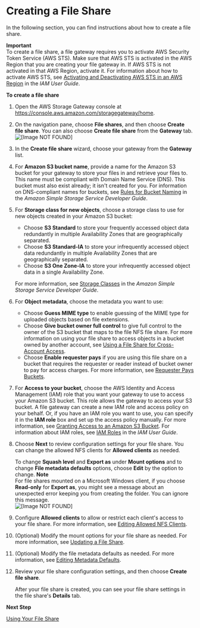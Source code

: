 # Creating a File Share<a name="GettingStartedCreateFileShare"></a>

In the following section, you can find instructions about how to create a file share\.

**Important**  
To create a file share, a file gateway requires you to activate AWS Security Token Service \(AWS STS\)\. Make sure that AWS STS is activated in the AWS Region that you are creating your file gateway in\. If AWS STS is not activated in that AWS Region, activate it\. For information about how to activate AWS STS, see [Activating and Deactivating AWS STS in an AWS Region](http://docs.aws.amazon.com/IAM/latest/UserGuide/id_credentials_temp_enable-regions.html) in the *IAM User Guide*\.

**To create a file share**

1. Open the AWS Storage Gateway console at [https://console\.aws\.amazon\.com/storagegateway/home](https://console.aws.amazon.com/storagegateway/)\.

1. On the navigation pane, choose **File shares**, and then choose **Create file share**\. You can also choose **Create file share** from the **Gateway** tab\.   
![\[Image NOT FOUND\]](http://docs.aws.amazon.com/storagegateway/latest/userguide/images/create-file-share.png)

1. In the **Create file share** wizard, choose your gateway from the **Gateway** list\.

1. For **Amazon S3 bucket name**, provide a name for the Amazon S3 bucket for your gateway to store your files in and retrieve your files to\. This name must be compliant with Domain Name Service \(DNS\)\. This bucket must also exist already; it isn't created for you\. For information on DNS\-compliant names for buckets, see [Rules for Bucket Naming](http://docs.aws.amazon.com/AmazonS3/latest/dev/BucketRestrictions.html#bucketnamingrules) in the *Amazon Simple Storage Service Developer Guide*\.

1. For **Storage class for new objects**, choose a storage class to use for new objects created in your Amazon S3 bucket:
   + Choose **S3 Standard** to store your frequently accessed object data redundantly in multiple Availability Zones that are geographically separated\.
   + Choose **S3 Standard\-IA** to store your infrequently accessed object data redundantly in multiple Availability Zones that are geographically separated\.
   + Choose **S3 One Zone\-IA** to store your infrequently accessed object data in a single Availability Zone\.

   For more information, see [Storage Classes](http://docs.aws.amazon.com/AmazonS3/latest/dev/storage-class-intro) in the *Amazon Simple Storage Service Developer Guide*\.

1. For **Object metadata**, choose the metadata you want to use:
   + Choose **Guess MIME type** to enable guessing of the MIME type for uploaded objects based on file extensions\.
   + Choose **Give bucket owner full control** to give full control to the owner of the S3 bucket that maps to the file NFS file share\. For more information on using your file share to access objects in a bucket owned by another account, see [Using a File Share for Cross\-Account Access](managing-gateway-file.md#cross-account-access)\.
   + Choose **Enable requester pays** if you are using this file share on a bucket that requires the requester or reader instead of bucket owner to pay for access charges\. For more information, see [Requester Pays Buckets](http://docs.aws.amazon.com/AmazonS3/latest/dev/RequesterPaysBuckets.html)\.

1. For **Access to your bucket**, choose the AWS Identity and Access Management \(IAM\) role that you want your gateway to use to access your Amazon S3 bucket\. This role allows the gateway to access your S3 bucket\. A file gateway can create a new IAM role and access policy on your behalf\. Or, if you have an IAM role you want to use, you can specify it in the **IAM role** box and set up the access policy manually\. For more information, see [Granting Access to an Amazon S3 Bucket](managing-gateway-file.md#grant-access-s3)\. For information about IAM roles, see [IAM Roles](http://docs.aws.amazon.com/IAM/latest/UserGuide/id_roles.html) in the *IAM User Guide*\. 

1. Choose **Next** to review configuration settings for your file share\. You can change the allowed NFS clients for **Allowed clients** as needed\. 

   To change **Squash level** and **Export as** under **Mount options** and to change **File metadata defaults** options, choose **Edit** by the option to change\.
**Note**  
For file shares mounted on a Microsoft Windows client, if you choose **Read\-only** for **Export as**, you might see a message about an unexpected error keeping you from creating the folder\. You can ignore this message\.  
![\[Image NOT FOUND\]](http://docs.aws.amazon.com/storagegateway/latest/userguide/images/review-file-share.png)  
  


1. Configure **Allowed clients** to allow or restrict each client's access to your file share\. For more information, see [Editing Allowed NFS Clients](managing-gateway-file.md#edit-nfs-client)\.

1. \(Optional\) Modify the mount options for your file share as needed\. For more information, see [Updating a File Share](managing-gateway-file.md#update-file-share)\.

1. \(Optional\) Modify the file metadata defaults as needed\. For more information, see [Editing Metadata Defaults](managing-gateway-file.md#edit-metadata-defaults)\.

1. Review your file share configuration settings, and then choose **Create file share**\. 

   After your file share is created, you can see your file share settings in the file share's **Details** tab\.

**Next Step**

[Using Your File Share](getting-started-use-fileshare.md)